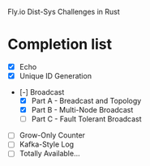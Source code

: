 Fly.io Dist-Sys Challenges in Rust

# Completion list

- [x] Echo
- [x] Unique ID Generation
- [-] Broadcast
  - [x] Part A - Breadcast and Topology
  - [x] Part B - Multi-Node Broadcast
  - [ ] Part C - Fault Tolerant Broadcast
- [ ] Grow-Only Counter
- [ ] Kafka-Style Log
- [ ] Totally Available...
